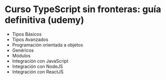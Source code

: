 
# Curso TypeScript sin fronteras: guía definitiva (udemy)
- Tipos Básicos
- Tipos Avanzados
- Programación orientada a objetos
- Genéricos
- Módulos
- Integración con JavaScript
- Integración con NodeJS
- Integración con ReactJS

